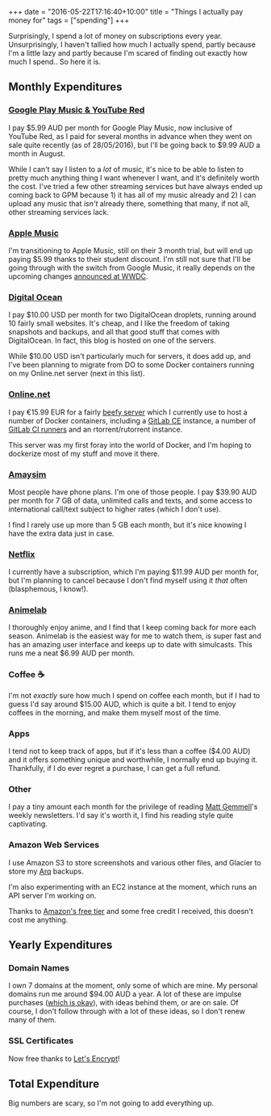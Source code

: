 +++
date = "2016-05-22T17:16:40+10:00"
title = "Things I actually pay money for"
tags = ["spending"]
+++

Surprisingly, I spend a lot of money on subscriptions every year.
Unsurprisingly, I haven't tallied how much I actually spend, partly because I'm
a little lazy and partly because I'm scared of finding out exactly how much I
spend.. So here it is.

## Monthly Expenditures
### [Google Play Music & YouTube Red](https://music.google.com/)
I pay $5.99 AUD per month for Google Play Music, now inclusive of YouTube Red,
as I paid for several months in advance when they went on sale quite recently
(as of 28/05/2016), but I'll be going back to $9.99 AUD a month in August.

While I can't say I listen to a _lot_ of music, it's nice to be able to listen
to pretty much anything thing I want whenever I want, and it's definitely
worth the cost. I've tried a few other streaming services but have always
ended up coming back to GPM because 1) it has all of my music already and 2) I
can upload any music that _isn't_ already there, something that many, if not
all, other streaming services lack.

### [Apple Music](https://www.apple.com/music/)
I'm transitioning to Apple Music, still on their 3 month trial, but will end up
paying $5.99 thanks to their student discount. I'm still not sure that I'll be
going through with the switch from Google Music, it really depends on the
upcoming changes [announced at
WWDC](http://www.theverge.com/2016/6/13/11903956/apple-music-update-itunes-redesign-announced-wwdc-2016).

### [Digital Ocean](https://digitalocean.com/)
I pay $10.00 USD per month for two DigitalOcean droplets, running around 10
fairly small websites. It's cheap, and I like the freedom of taking snapshots
and backups, and all that good stuff that comes with DigitalOcean. In fact,
this blog is hosted on one of the servers.

While $10.00 USD isn't particularly much for servers, it does add up, and I've
been planning to migrate from DO to some Docker containers running on my
Online.net server (next in this list).

### [Online.net](https://www.online.net/en)
I pay €15.99 EUR for a fairly [beefy
server](https://www.online.net/en/dedicated-server/dedibox-xc) which I
currently use to host a number of Docker containers, including a [GitLab
CE](https://about.gitlab.com) instance, a number of [GitLab CI
runners](https://about.gitlab.com/gitlab-ci/) and an rtorrent/rutorrent instance.

This server was my first foray into the world of Docker, and I'm hoping to
dockerize  most of my stuff and move it there.

### [Amaysim](https://www.amaysim.com.au/)
Most people have phone plans. I'm one of those people. I pay $39.90 AUD per
month for 7 GB of data, unlimited calls and texts, and some access to
international call/text subject to higher rates (which I don't use).

I find I rarely use up more than 5 GB each month, but it's nice knowing I have
the extra data just in case.

### [Netflix](https://netflix.com/)
I currently have a subscription, which I'm paying $11.99 AUD per month for,
but I'm planning to cancel because I don't find myself using it _that_ often
(blasphemous, I know!).

### [Animelab](https://animelab.com/)
I thoroughly enjoy anime, and I find that I keep coming back for more each
season. Animelab is the easiest way for me to watch them, is super fast and has
an amazing user interface and keeps up to date with simulcasts. This runs me a
neat $6.99 AUD per month.

### Coffee ☕
I'm not _exactly_ sure how much I spend on coffee each month, but if I had to
guess I'd say around $15.00 AUD, which is quite a bit. I tend to enjoy coffees
in the morning, and make them myself most of the time.

### Apps
I tend not to keep track of apps, but if it's less than a coffee ($4.00 AUD)
and it offers something unique and worthwhile, I normally end up buying it.  
Thankfully, if I do ever regret a purchase, I can get a full refund.

### Other
I pay a tiny amount each month for the privilege of reading [Matt
Gemmell](http://mattgemmell.com)'s weekly newsletters. I'd say it's worth it, I
find his reading style quite captivating.

### Amazon Web Services
I use Amazon S3 to store screenshots and various other files, and Glacier to
store my [Arq](https://www.arqbackup.com) backups.  

I'm also experimenting with an EC2 instance at the moment, which runs an API
server I'm working on.

Thanks to [Amazon's free tier](https://aws.amazon.com/free/) and some free
credit I received, this doesn't cost me anything.

## Yearly Expenditures
### Domain Names
I own 7 domains at the moment, only some of which are mine. My personal domains
run me around $94.00 AUD a year. A lot of these are impulse purchases ([which
is
okay](https://medium.com/life-learning/the-case-for-buying-domain-names-compulsively-c5e414a9951e#.hj5d93d6f)),
with ideas behind them, or are on sale. Of course, I don't follow through with
a lot of these ideas, so I don't renew many of them.

### SSL Certificates
Now free thanks to [Let's Encrypt](https://letsencrypt.org)!

## Total Expenditure
Big numbers are scary, so I'm not going to add everything up.
